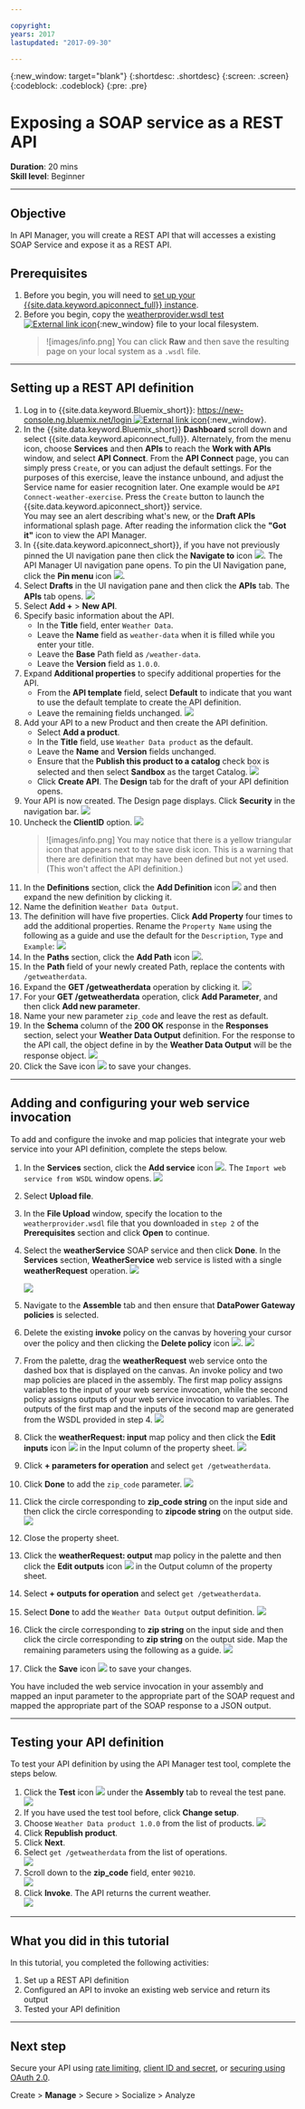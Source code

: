 ```yaml
---

copyright:
years: 2017
lastupdated: "2017-09-30"

---
```


{:new_window: target="blank"}
{:shortdesc: .shortdesc}
{:screen: .screen}
{:codeblock: .codeblock}
{:pre: .pre}
 

# Exposing a SOAP service as a REST API
**Duration**: 20 mins  
**Skill level**: Beginner  

---
## Objective
In API Manager, you will create a REST API that will accesses a existing SOAP Service and expose it as a REST API.

## Prerequisites
1. Before you begin, you will need to [set up your {{site.data.keyword.apiconnect_full}} instance](tut_prereq_set_up_apic_instance.html).
2. Before you begin, copy the [weatherprovider.wsdl test ![External link icon](../../../icons/launch-glyph.svg "External link icon")](https://github.com/ibm-apiconnect/getting-started/blob/master/bluemix/manage-soap-api/files/weatherprovider.wsdl){:new_window} file to your local filesystem.
	>![images/info.png]
	>You can click **Raw** and then save the resulting page on your local system as a `.wsdl` file.

---
## Setting up a REST API definition
1. Log in to {{site.data.keyword.Bluemix_short}}: [https://new-console.ng.bluemix.net/login ![External link icon](../../../icons/launch-glyph.svg "External link icon")](https://new-console.ng.bluemix.net/login){:new_window}.
2. In the {{site.data.keyword.Bluemix_short}} **Dashboard** scroll down and select {{site.data.keyword.apiconnect_full}}. Alternately, from the menu icon, choose **Services** and then **APIs** to reach the **Work with APIs** window, and select **API Connect**. From the **API Connect** page, you can simply press `Create`, or you can adjust the default settings. For the purposes of this exercise, leave the instance unbound, and adjust the Service name for easier recognition later. One example would be `API Connect-weather-exercise`.
Press the `Create` button to launch the {{site.data.keyword.apiconnect_short}} service.  
You may see an alert describing what's new, or the **Draft APIs** informational splash page. After reading the information click the **"Got it"** icon to view the API Manager.
3. In {{site.data.keyword.apiconnect_short}}, if you have not previously pinned the UI navigation pane then click the **Navigate to** icon ![](images/navigate-to.png). The API Manager UI navigation pane opens. To pin the UI Navigation pane, click the **Pin menu** icon ![](images/pinned.png).
4. Select **Drafts** in the UI navigation pane and then click the **APIs** tab. The **APIs** tab opens.
	![](images/drafts-api-1.png)
5. Select **Add +** > **New API**.
6. Specify basic information about the API.
	- In the **Title** field, enter ```Weather Data```.
	- Leave the **Name** field as ```weather-data``` when it is filled while you enter your title.	
	- Leave the **Base** Path field as ```/weather-data```.
	- Leave the **Version** field as ```1.0.0```.
7. Expand **Additional properties** to specify additional properties for the API.
	- From the **API template** field, select **Default** to indicate that you want to use the default template to create the API definition.
	- Leave the remaining fields unchanged.
	![](images/new-api-1.png)
8. Add your API to a new Product and then create the API definition.
	- Select **Add a product**.
	- In the **Title** field, use ```Weather Data product``` as the default.
	- Leave the **Name** and **Version** fields unchanged.
	- Ensure that the **Publish this product to a catalog** check box is selected and then select **Sandbox** as the target Catalog.
	![](images/new-api-2.png)
	- Click **Create API**. The **Design** tab for the draft of your API definition opens.
9. Your API is now created. The Design page displays. Click **Security** in the navigation bar.
![](images/api-security-1.png)
10. Uncheck the **ClientID** option.
![](images/api-security-2.png)
	>![images/info.png]
	>You may notice that there is a yellow triangular icon that appears next to the save disk icon.  This is a warning that there are definition that may have been defined but not yet used. (This won't affect the API definition.)
11. In the **Definitions** section, click the **Add Definition** icon ![](images/add-icon.png) and then expand the new definition by clicking it.
12. Name the definition ```Weather Data Output```.
13. The definition will have five properties. Click **Add Property** four times to add the additional properties. Rename the ```Property Name``` using the following as a guide and use the default for the ```Description```, ```Type``` and ```Example```:
	![](images/definition-new-1.png)
14. In the **Paths** section, click the **Add Path** icon ![](images/add-icon.png).
15. In the **Path** field of your newly created Path, replace the contents with ```/getweatherdata```.
16. Expand the **GET /getweatherdata** operation by clicking it.
	![](images/path-new-1.png)
17. For your **GET /getweatherdata** operation, click **Add Parameter**, and then click **Add new parameter**.
18. Name your new parameter ```zip_code``` and leave the rest as default.
19. In the **Schema** column of the **200 OK** response in the **Responses** section, select your **Weather Data Output** definition. For the response to the API call, the object define in by the **Weather Data Output** will be the response object.
	![](images/path-new-2.png)
20. Click the Save icon ![](images/save-icon.png) to save your changes.

---
## Adding and configuring your web service invocation
To add and configure the invoke and map policies that integrate your web service into your API definition, complete the steps below.
1. In the **Services** section, click the **Add service** icon ![](images/add-icon.png). The ```Import web service from WSDL``` window opens.
	![](images/upload-file-1.png)
2. Select **Upload file**.
3. In the **File Upload** window, specify the location to the ```weatherprovider.wsdl``` file that you downloaded in ```step 2``` of the **Prerequisites** section and click **Open** to continue.
4. Select the **weatherService** SOAP service and then click **Done**. In the **Services** section, **WeatherService** web service is listed with a single **weatherRequest** operation.
	![](images/upload-file-2.png)

	![](images/services-add-1.png)	
5. Navigate to the **Assemble** tab and then ensure that **DataPower Gateway policies** is selected.
6. Delete the existing **invoke** policy on the canvas by hovering your cursor over the policy and then clicking the **Delete policy** icon ![](images/delete-icon.png).
	![](images/delete-invoke-1.png)	
7. From the palette, drag the **weatherRequest** web service onto the dashed box that is displayed on the canvas. An invoke policy and two map policies are placed in the assembly. The first map policy assigns variables to the input of your web service invocation, while the second policy assigns outputs of your web service invocation to variables. The outputs of the first map and the inputs of the second map are generated from the WSDL provided in step 4.
	![](images/services-add-2.png)	
8. Click the **weatherRequest: input** map policy and then click the **Edit inputs** icon ![](images/edit-icon.png) in the Input column of the property sheet.
	![](images/services-add-3.png)	
9. Click **+ parameters for operation** and select ```get /getweatherdata```.
10. Click **Done** to add the ```zip_code``` parameter.
	![](images/webservice-input-1.png)
11. Click the circle corresponding to **zip_code string** on the input side and then click the circle corresponding to **zipcode string** on the output side.  
	![](images/webservice-input-2.png)
12. Close the property sheet.
13. Click the **weatherRequest: output** map policy in the palette and then click the **Edit outputs** icon ![](images/edit-icon.png) in the Output column of the property sheet.
14. Select **+ outputs for operation** and select ```get /getweatherdata```.
15. Select **Done** to add the ```Weather Data Output``` output definition.
	![](images/webservice-output-1.png)
16. Click the circle corresponding to **zip string** on the input side and then click the circle corresponding to **zip string** on the output side. Map the remaining parameters using the following as a guide.
	![](images/webservice-output-2.png)
17. Click the **Save** icon ![](images/save-icon.png) to save your changes.

You have included the web service invocation in your assembly and mapped an input parameter to the appropriate part of the SOAP request and mapped the appropriate part of the SOAP response to a JSON output.

---
## Testing your API definition
To test your API definition by using the API Manager test tool, complete the steps below.
1. Click the **Test** icon ![](images/test-icon.png) under the **Assembly** tab to reveal the test pane.
	![](images/test-pane-1.png)
2. If you have used the test tool before, click **Change setup**.
3. Choose ```Weather Data product 1.0.0``` from the list of products.
	![](images/choose-product-1.png)
4. Click **Republish product**.
5. Click **Next**.
6. Select ```get /getweatherdata``` from the list of operations.  
	![](images/select-operation-1.png)
7. Scroll down to the **zip_code** field, enter ```90210```.  
	![](images/test-api-1.png)
8. Click **Invoke**. The API returns the current weather.  
	![](images/test-api-2.png)

---
## What you did in this tutorial
In this tutorial, you completed the following activities:
1. Set up a REST API definition
2. Configured an API to invoke an existing web service and return its output
3. Tested your API definition

---

## Next step

Secure your API using [rate limiting](tut_rate_limit.html), [client ID and secret](tut_secure_landing.html), or [securing using OAuth 2.0](tut_secure_oauth_2.html).

Create > **Manage** > Secure > Socialize > Analyze

[important]: ./images/important.png "Important!"
[info]: ./images/info.png "Information"
[troubleshooting]: ./images/troubleshooting.png "Troubleshooting" 